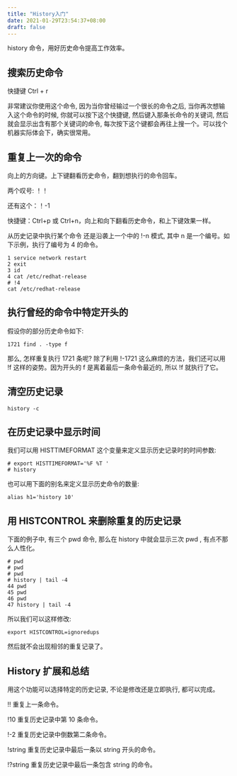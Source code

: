 ```yaml
---
title: "History入门"
date: 2021-01-29T23:54:37+08:00
draft: false
---
```


history 命令，用好历史命令提高工作效率。

## 搜索历史命令

快捷键 Ctrl + r

非常建议你使用这个命令, 因为当你曾经输过一个很长的命令之后, 当你再次想输入这个命令的时候, 你就可以按下这个快捷键, 然后键入那条长命令的关键词, 然后就会显示出含有那个关键词的命令, 每次按下这个键都会再往上搜一个。可以找个机器实际体会下，确实很常用。

## 重复上一次的命令

向上的方向键。上下键翻看历史命令，翻到想执行的命令回车。

两个叹号: ！！

还有这个：！-1

快捷键：Ctrl+p 或 Ctrl+n，向上和向下翻看历史命令，和上下键效果一样。

从历史记录中执行某个命令
还是沿袭上一个中的 !-n 模式, 其中 n 是一个编号。如下示例，执行了编号为 4 的命令。

```console
1 service network restart
2 exit
3 id
4 cat /etc/redhat-release
# !4
cat /etc/redhat-release
```

## 执行曾经的命令中特定开头的

假设你的部分历史命令如下:

```console
1721 find . -type f
```

那么, 怎样重复执行 1721 条呢? 除了利用 !-1721 这么麻烦的方法，我们还可以用 !f 这样的姿势。因为开头的 f 是离着最后一条命令最近的, 所以 !f 就执行了它。

## 清空历史记录

```console
history -c
```

## 在历史记录中显示时间

我们可以用 HISTTIMEFORMAT 这个变量来定义显示历史记录时的时间参数:

```console
# export HISTTIMEFORMAT='%F %T '
# history
```

也可以用下面的别名来定义显示历史命令的数量:

```console
alias h1='history 10'
```

## 用 HISTCONTROL 来删除重复的历史记录

下面的例子中, 有三个 pwd 命令, 那么在 history 中就会显示三次 pwd , 有点不那么人性化。

```console
# pwd
# pwd
# pwd
# history | tail -4
44 pwd
45 pwd
46 pwd
47 history | tail -4
```

所以我们可以这样修改:

```console
export HISTCONTROL=ignoredups
```

然后就不会出现相邻的重复记录了。

## History 扩展和总结

用这个功能可以选择特定的历史记录, 不论是修改还是立即执行, 都可以完成。

!! 重复上一条命令。

!10 重复历史记录中第 10 条命令。

!-2 重复历史记录中倒数第二条命令。

!string 重复历史记录中最后一条以 string 开头的命令。

!?string 重复历史记录中最后一条包含 string 的命令。
